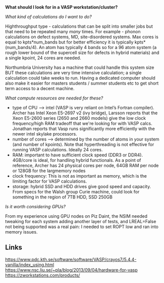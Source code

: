 **What should I look for in a VASP workstation/cluster?**

*What kind of calculations do I want to do?*

Highthroughput type - calculations that can be split into smaller jobs but that need to be repeated many *many* times. For example - phonon calculations on defect systems, MD, site-disordered systems.
Max cores is equal to kpts\*num_bands but for better efficiency it is typically kpts*(num_bands/4). 
An atom has typically 4 bands so for a 96 atom system (a rough lower bound of the supercell size for defects in hybrid materials) and a single kpoint, 24 cores are needed. 

Northumbria University has a machine that could handle this system size BUT these calculations are very time intensive calculation; a single calculation could take weeks to run. Having a dedicated computer should also make it easier for masters students / summer students etc to get short term access to a decent machine.

*What compute resources are needed for these?*

- type of CPU --> intel (VASP is very reliant on Intel’s Fortran compiler). Archer has Intel Xeon E5-2697 v2 (ivy bridge), Larsson reports that the Xeon E5-2600 series (2650 and 2660 models) give the low clock frequency/high RAM tradeoff that we're looking for with VASP calcs. 
Jonathan reports that Vasp runs significantly more efficiently with the newer intel skylake processors.
- number of cores --> determined by the number of atoms in your system (and number of kpoints). Note that hyperthreading is not effective for running VASP calculations. Ideally 24 cores. 
- RAM: important to have sufficient clock speed (DDR3 or DDR4). 4GB/core is ideal, for handling hybrid functionals. As a point of reference, Archer has 24 physical cores per node, 64GB RAM per node or 128GB for the largmemory nodes
- clock frequency: This is not as important as memory, which is the limiting factor for VASP calculations. 
- storage: hybrid SSD and HDD drives give good speed and capacity. From specs for the Walsh group Curie machine, could look for something in the region of 7TB HDD, SSD 250GB

*Is it worth considering GPUs?*

From my experience using GPU nodes on Piz Daint, the NSIM needed tweaking for each system adding another layer of tests, and LREAL=False not being supported was a real pain: I needed to set ROPT low and ran into memory issues.

Links
-----
https://www.pdc.kth.se/software/software/VASP/crayos7/5.4.4-vanilla/index_using.html
https://www.nsc.liu.se/~pla/blog/2013/09/04/hardware-for-vasp
https://zworkstations.com/products/



